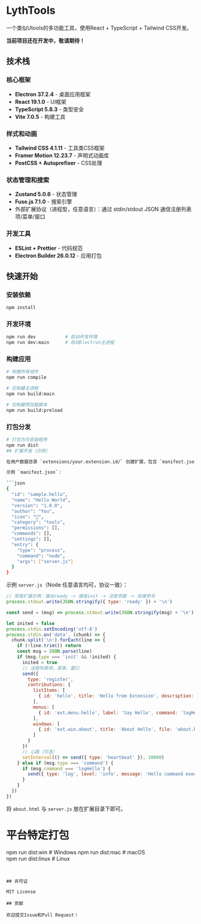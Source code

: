 # LythTools

一个类似Utools的多功能工具，使用React + TypeScript + Tailwind CSS开发。

**当前项目还在开发中，敬请期待！**

## 技术栈

### 核心框架
- **Electron 37.2.4** - 桌面应用框架
- **React 19.1.0** - UI框架  
- **TypeScript 5.8.3** - 类型安全
- **Vite 7.0.5** - 构建工具

### 样式和动画
- **Tailwind CSS 4.1.11** - 工具类CSS框架
- **Framer Motion 12.23.7** - 声明式动画库
- **PostCSS + Autoprefixer** - CSS处理

### 状态管理和搜索
- **Zustand 5.0.6** - 状态管理
- **Fuse.js 7.1.0** - 搜索引擎
- 外部扩展协议（进程型，任意语言）：通过 stdin/stdout JSON 通信注册列表项/菜单/窗口

### 开发工具
- **ESLint + Prettier** - 代码规范
- **Electron Builder 26.0.12** - 应用打包

## 快速开始

### 安装依赖
```bash
npm install
```

### 开发环境
```bash
npm run dev           # 启动开发环境
npm run dev:main      # 启动Electron主进程
```

### 构建应用
```bash
# 构建所有组件
npm run compile

# 仅构建主进程
npm run build:main

# 仅构建预加载脚本
npm run build:preload
```

### 打包分发
```bash
# 打包为可安装程序
npm run dist
## 扩展开发（示例）

在用户数据目录 `extensions/your.extension.id/` 创建扩展，包含 `manifest.json` 与可执行脚本。

示例 `manifest.json`：

```json
{
  "id": "sample.hello",
  "name": "Hello World",
  "version": "1.0.0",
  "author": "You",
  "icon": "👋",
  "category": "tools",
  "permissions": [],
  "commands": [],
  "settings": [],
  "entry": {
    "type": "process",
    "command": "node",
    "args": ["server.js"]
  }
}
```

示例 `server.js`（Node 任意语言均可，协议一致）：

```js
// 简易扩展示例：输出ready -> 接收init -> 注册贡献 -> 处理命令
process.stdout.write(JSON.stringify({ type: 'ready' }) + '\n')

const send = (msg) => process.stdout.write(JSON.stringify(msg) + '\n')

let inited = false
process.stdin.setEncoding('utf-8')
process.stdin.on('data', (chunk) => {
  chunk.split('\n').forEach(line => {
    if (!line.trim()) return
    const msg = JSON.parse(line)
    if (msg.type === 'init' && !inited) {
      inited = true
      // 注册列表项、菜单、窗口
      send({
        type: 'register',
        contributions: {
          listItems: [
            { id: 'hello', title: 'Hello from Extension', description: 'Click to log', icon: '👋', command: 'logHello' }
          ],
          menus: [
            { id: 'ext.menu.hello', label: 'Say Hello', command: 'logHello' }
          ],
          windows: [
            { id: 'ext.win.about', title: 'About Hello', file: 'about.html', width: 480, height: 320 }
          ]
        }
      })
      // 心跳（可选）
      setInterval(() => send({ type: 'heartbeat' }), 10000)
    } else if (msg.type === 'command') {
      if (msg.command === 'logHello') {
        send({ type: 'log', level: 'info', message: 'Hello command executed!' })
      }
    }
  })
})
```

将 `about.html` 与 `server.js` 放在扩展目录下即可。

# 平台特定打包
npm run dist:win    # Windows
npm run dist:mac    # macOS  
npm run dist:linux  # Linux
```


## 许可证

MIT License

## 贡献

欢迎提交Issue和Pull Request！

